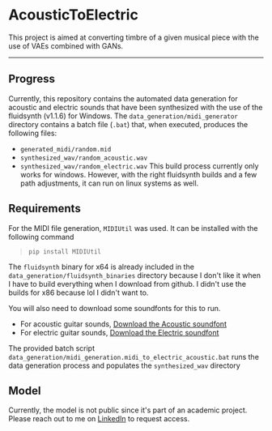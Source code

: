 # AcousticToElectric
This project is aimed at converting timbre of a given musical piece with the use of VAEs combined with GANs. 
<hr>

## Progress

Currently, this repository contains the automated data generation for acoustic and electric sounds that have been synthesized with the use of the fluidsynth (v1.1.6) for Windows. The `data_generation/midi_generator` directory contains a batch file (`.bat`) that, when executed, produces the following files:
- `generated_midi/random.mid`
- `synthesized_wav/random_acoustic.wav`
- `synthesized_wav/random_electric.wav`
This build process currently only works for windows. However, with the right fluidsynth builds and a few path adjustments, it can run on linux systems as well.

## Requirements 
For the MIDI file generation, `MIDIUtil` was used. It can be installed with the following command
> `pip install MIDIUtil`

The `fluidsynth` binary for x64 is already included in the `data_generation/fluidsynth_binaries` directory because I don't like it when I have to build everything when I download from github. I didn't use the builds for x86 because lol I didn't want to.

You will also need to download some soundfonts for this to run. 
- For acoustic guitar sounds, [Download the Acoustic soundfont](https://drive.google.com/file/d/0B4_6p-MMrzwLVUJTRnVUaEtfVjA/view)
- For electric guitar sounds, [Download the Electric soundfont](https://drive.google.com/file/d/0B4_6p-MMrzwLNXFEbUU2b3BBMjQ/view)

The provided batch script `data_generation/midi_generation.midi_to_electric_acoustic.bat` runs the data generation process and populates the `synthesized_wav`  directory

## Model

Currently, the model is not public since it's part of an academic project. Please reach out to me on [LinkedIn](https://www.linkedin.com/in/aayushpoudel/) to request access. 
